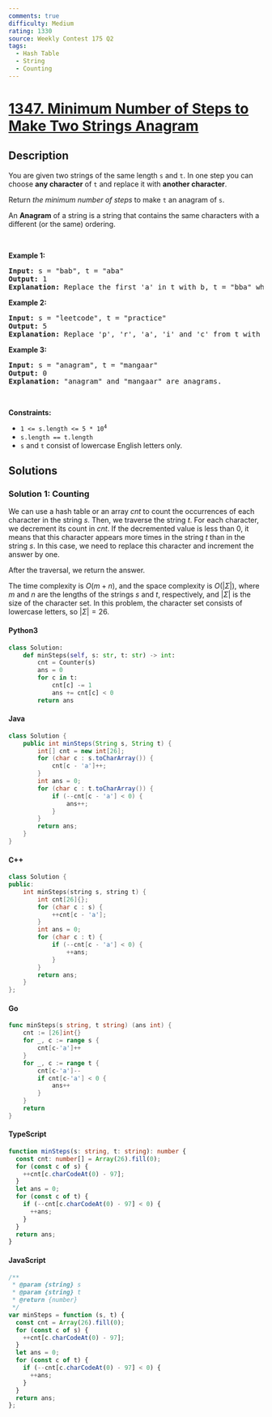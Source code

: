 ```yaml
---
comments: true
difficulty: Medium
rating: 1330
source: Weekly Contest 175 Q2
tags:
  - Hash Table
  - String
  - Counting
---
```


<!-- problem:start -->

# [1347. Minimum Number of Steps to Make Two Strings Anagram](https://leetcode.com/problems/minimum-number-of-steps-to-make-two-strings-anagram)

## Description

<!-- description:start -->

<p>You are given two strings of the same length <code>s</code> and <code>t</code>. In one step you can choose <strong>any character</strong> of <code>t</code> and replace it with <strong>another character</strong>.</p>

<p>Return <em>the minimum number of steps</em> to make <code>t</code> an anagram of <code>s</code>.</p>

<p>An <strong>Anagram</strong> of a string is a string that contains the same characters with a different (or the same) ordering.</p>

<p>&nbsp;</p>
<p><strong class="example">Example 1:</strong></p>

<pre>
<strong>Input:</strong> s = &quot;bab&quot;, t = &quot;aba&quot;
<strong>Output:</strong> 1
<strong>Explanation:</strong> Replace the first &#39;a&#39; in t with b, t = &quot;bba&quot; which is anagram of s.
</pre>

<p><strong class="example">Example 2:</strong></p>

<pre>
<strong>Input:</strong> s = &quot;leetcode&quot;, t = &quot;practice&quot;
<strong>Output:</strong> 5
<strong>Explanation:</strong> Replace &#39;p&#39;, &#39;r&#39;, &#39;a&#39;, &#39;i&#39; and &#39;c&#39; from t with proper characters to make t anagram of s.
</pre>

<p><strong class="example">Example 3:</strong></p>

<pre>
<strong>Input:</strong> s = &quot;anagram&quot;, t = &quot;mangaar&quot;
<strong>Output:</strong> 0
<strong>Explanation:</strong> &quot;anagram&quot; and &quot;mangaar&quot; are anagrams. 
</pre>

<p>&nbsp;</p>
<p><strong>Constraints:</strong></p>

<ul>
	<li><code>1 &lt;= s.length &lt;= 5 * 10<sup>4</sup></code></li>
	<li><code>s.length == t.length</code></li>
	<li><code>s</code> and <code>t</code> consist of lowercase English letters only.</li>
</ul>

<!-- description:end -->

## Solutions

<!-- solution:start -->

### Solution 1: Counting

We can use a hash table or an array $\textit{cnt}$ to count the occurrences of each character in the string $\textit{s}$. Then, we traverse the string $\textit{t}$. For each character, we decrement its count in $\textit{cnt}$. If the decremented value is less than $0$, it means that this character appears more times in the string $\textit{t}$ than in the string $\textit{s}$. In this case, we need to replace this character and increment the answer by one.

After the traversal, we return the answer.

The time complexity is $O(m + n)$, and the space complexity is $O(|\Sigma|)$, where $m$ and $n$ are the lengths of the strings $\textit{s}$ and $\textit{t}$, respectively, and $|\Sigma|$ is the size of the character set. In this problem, the character set consists of lowercase letters, so $|\Sigma| = 26$.

<!-- tabs:start -->

#### Python3

```python
class Solution:
    def minSteps(self, s: str, t: str) -> int:
        cnt = Counter(s)
        ans = 0
        for c in t:
            cnt[c] -= 1
            ans += cnt[c] < 0
        return ans
```

#### Java

```java
class Solution {
    public int minSteps(String s, String t) {
        int[] cnt = new int[26];
        for (char c : s.toCharArray()) {
            cnt[c - 'a']++;
        }
        int ans = 0;
        for (char c : t.toCharArray()) {
            if (--cnt[c - 'a'] < 0) {
                ans++;
            }
        }
        return ans;
    }
}
```

#### C++

```cpp
class Solution {
public:
    int minSteps(string s, string t) {
        int cnt[26]{};
        for (char c : s) {
            ++cnt[c - 'a'];
        }
        int ans = 0;
        for (char c : t) {
            if (--cnt[c - 'a'] < 0) {
                ++ans;
            }
        }
        return ans;
    }
};
```

#### Go

```go
func minSteps(s string, t string) (ans int) {
	cnt := [26]int{}
	for _, c := range s {
		cnt[c-'a']++
	}
	for _, c := range t {
		cnt[c-'a']--
		if cnt[c-'a'] < 0 {
			ans++
		}
	}
	return
}
```

#### TypeScript

```ts
function minSteps(s: string, t: string): number {
  const cnt: number[] = Array(26).fill(0);
  for (const c of s) {
    ++cnt[c.charCodeAt(0) - 97];
  }
  let ans = 0;
  for (const c of t) {
    if (--cnt[c.charCodeAt(0) - 97] < 0) {
      ++ans;
    }
  }
  return ans;
}
```

#### JavaScript

```js
/**
 * @param {string} s
 * @param {string} t
 * @return {number}
 */
var minSteps = function (s, t) {
  const cnt = Array(26).fill(0);
  for (const c of s) {
    ++cnt[c.charCodeAt(0) - 97];
  }
  let ans = 0;
  for (const c of t) {
    if (--cnt[c.charCodeAt(0) - 97] < 0) {
      ++ans;
    }
  }
  return ans;
};
```

<!-- tabs:end -->

<!-- solution:end -->

<!-- problem:end -->
